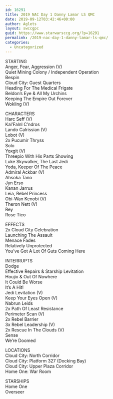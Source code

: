 ```yaml
---
id: 16291
title: 2019 NAC Day 1 Danny Lamar LS QMC
date: 2019-09-12T03:42:46+00:00
author: Aglets
layout: swccgpc
guid: https://www.starwarsccg.org/?p=16291
permalink: /2019-nac-day-1-danny-lamar-ls-qmc/
categories:
  - Uncategorized
---
```

STARTING  
Anger, Fear, Aggression (V)  
Quiet Mining Colony / Independent Operation  
Bespin  
Cloud City: Guest Quarters  
Heading For The Medical Frigate  
Beldon&#8217;s Eye & All My Urchins  
Keeping The Empire Out Forever  
Wokling (V)

CHARACTERS  
Harc Seff (V)  
Kal&#8217;Falnl C&#8217;ndros  
Lando Calrissian (V)  
Lobot (V)  
2x Pucumir Thryss  
Solo  
Yoxgit (V)  
Threepio With His Parts Showing  
Luke Skywalker, The Last Jedi  
Yoda, Keeper Of The Peace  
Admiral Ackbar (V)  
Ahsoka Tano  
Jyn Erso  
Kanan Jarrus  
Leia, Rebel Princess  
Obi-Wan Kenobi (V)  
Theron Nett (V)  
Rey  
Rose Tico

EFFECTS  
2x Cloud City Celebration  
Launching The Assault  
Menace Fades  
Relatively Unprotected  
You&#8217;ve Got A Lot Of Guts Coming Here

INTERRUPTS  
Dodge  
Effective Repairs & Starship Levitation  
Houjix & Out Of Nowhere  
It Could Be Worse  
It&#8217;s A Hit!  
Jedi Levitation (V)  
Keep Your Eyes Open (V)  
Nabrun Leids  
2x Path Of Least Resistance  
Perimeter Scan (V)  
2x Rebel Barrier  
3x Rebel Leadership (V)  
2x Rescue In The Clouds (V)  
Sense  
We&#8217;re Doomed

LOCATIONS  
Cloud City: North Corridor  
Cloud City: Platform 327 (Docking Bay)  
Cloud City: Upper Plaza Corridor  
Home One: War Room

STARSHIPS  
Home One  
Overseer